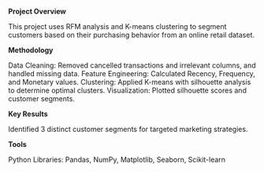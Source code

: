 **Project Overview**

This project uses RFM analysis and K-means clustering to segment customers based on their purchasing behavior from an online retail dataset.

**Methodology**

Data Cleaning: Removed cancelled transactions and irrelevant columns, and handled missing data.
Feature Engineering: Calculated Recency, Frequency, and Monetary values.
Clustering: Applied K-means with silhouette analysis to determine optimal clusters.
Visualization: Plotted silhouette scores and customer segments.

**Key Results**

Identified 3 distinct customer segments for targeted marketing strategies.

**Tools**

Python Libraries: Pandas, NumPy, Matplotlib, Seaborn, Scikit-learn
